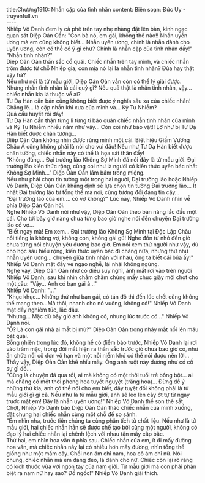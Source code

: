 title:Chương1910: Nhẫn cặp của tình nhân
content:
Biên soạn: Đức Uy - truyenfull.vn<br>----<br>Nhiếp Vô Danh đem ly cà phê trên tay nhẹ nhàng đặt lên bàn, kinh ngạc quan sát Diệp Oản Oản: "Con bà nó, em gái, không thể nào!! Nhẫn uyên ương mà em cũng không biết... Nhẫn uyên ương, chính là nhẫn dành cho uyên ương, còn có thể có ý gì chứ? Chính là nhẫn cặp của tình nhân đấy!"<br>"Nhẫn tình nhân?"<br>Diệp Oản Oản thần sắc cổ quái. Chiếc nhẫn trên tay mình, và chiếc nhẫn trộm được từ chỗ Nhiếp gia, con mịa nó lại là nhẫn tình nhân? Đùa hay thật vậy hả?<br>Nếu như nói là tử mẫu giới, Diệp Oản Oản vẫn còn có thể lý giải được. Nhưng nhẫn tình nhân là cái quỷ gì? Nếu quả thật là nhẫn tình nhân, vậy... chiếc nhẫn kia là thuộc về ai?<br>Tư Dạ Hàn căn bản cũng không biết được ý nghĩa sâu xa của chiếc nhẫn! Chẳng lẽ... là cặp nhẫn khi xưa của mình và… Kỷ Tu Nhiễm?<br>Quá cẩu huyết rồi đấy!<br>Tư Dạ Hàn cẩn thận từng li từng tí bảo quản chiếc nhẫn tình nhân của mình và Kỷ Tu Nhiễm nhiều năm như vậy… Còn coi như bảo vật!! Lỡ như bị Tư Dạ Hàn biết được chân tướng...<br>Diệp Oản Oản không nhịn được rùng mình một cái. Biệt hiệu Giấm Vương Châu Á cũng không phải là nói cho vui đâu! Nếu như Tư Dạ Hàn biết được chân tướng, chiếc nhẫn này có thể là họa sát thân đấy!<br>"Không đúng... Đại trưởng lão Không Sợ Minh đã nói đây là tử mẫu giới. Đại trưởng lão kiến thức rộng, cũng coi như là người có kiến thức uyên bác nhất Không Sợ Minh..." Diệp Oản Oản lẩm bẩm trong miệng.<br>Nếu như phải chọn tin tưởng một trong hai người, Đại trưởng lão hoặc Nhiếp Vô Danh, Diệp Oản Oản khẳng định sẽ lựa chọn tin tưởng Đại trưởng lão... Ít nhất Đại trưởng lão từ tổng thể mà nói, cũng tương đối đáng tin cậy…<br>"Đại trưởng lão của em…. có vợ không?" Lúc này, Nhiếp Vô Danh nhìn về phía Diệp Oản Oản hỏi.<br>Nghe Nhiếp Vô Danh nói như vậy, Diệp Oản Oản theo bản năng lắc đầu một cái. Cho tới bây giờ nàng chưa từng bao giờ nghe nói đến chuyện Đại trưởng lão có vợ…<br>"Biết ngay mà! Em xem… Đại trưởng lão Không Sợ Minh tại Độc Lập Châu nổi tiếng là không vợ, không con, không gái gú! Nghe đồn từ nhỏ đến giờ chưa từng nói chuyện yêu đương bao giờ. Em nói xem thứ người như vậy, dù cho học sâu hiểu rộng, kiến thức uyên bác đi chăng nữa, nhưng thứ như nhẫn uyên ương... chuyện giữa tình nhân với nhau, ông ta biết cái búa ấy!" Nhiếp Vô Danh mặt đầy vẻ ngạo nghễ, lải nhải không ngừng.<br>Nghe vậy, Diệp Oản Oản như có điều suy nghĩ, ánh mắt rơi vào trên người Nhiếp Vô Danh, sau khi nhìn chằm chằm chừng mấy chục giây mới chọt cho một câu: "Vậy... Anh có bạn gái à..."<br>Nhiếp Vô Danh: "..."<br>"Khục khục... Những thứ như bạn gái, có tán đổ thì đến lúc chết cũng không thể mang theo...Mà thôi, nhanh cho nó vuông, không có!" Nhiếp Vô Danh mặt đầy nghiêm túc, lắc đầu.<br>"Nhưng... Mặc dù bây giờ anh không có, nhưng lúc trước có..." Nhiếp Vô Danh nói.<br>"Ồ? Là con gái nhà ai mắt bị mù?" Diệp Oản Oản trong nháy mắt nổi lên máu bát quái.<br>Bỗng nhiên trong lúc đó, không hề có điềm báo trước, Nhiếp Vô Danh lại rơi vào trầm mặc, trong đôi mắt hiện ra thần sắc trước giờ chưa bao giờ có, như ẩn chứa nỗi cô đơn vô hạn và một nỗi niềm khó có thể nói được nên lời…<br>Thấy vậy, Diệp Oản Oản khẽ nhíu mày. Ông anh ruột này dường như có cố sự gì đó…<br>"Cũng là chuyện đã qua rồi, ai mà không có một thời tuổi trẻ bồng bột... ai mà chẳng có một thời phong hoa tuyết nguyệt (trăng hoa)... Đừng để ý những thứ kia, anh có thể nói cho em biết, đây tuyệt đối không phải là tử mẫu giới gì gì cả. Nếu như là tử mẫu giới, anh sẽ leo lên cây ớt tự tử ngay trước mặt em! Đây là nhẫn uyên ương!" Nhiếp Vô Danh thề son thề sắt.<br>Chợt, Nhiếp Vô Danh bảo Diệp Oản Oản tháo chiếc nhẫn của mình xuống, đặt chung hai chiếc nhẫn cùng một chỗ để so sánh.<br>"Em nhìn nha, trước tiên chúng ta cùng phân tích từ chất liệu. Nếu như là tử mẫu giới, hai chiếc nhẫn hẳn sẽ được chế tạo bởi cùng một người, không có đạo lý hai chiếc nhẫn lại chênh lệch với nhau tận mấy cấp bậc.<br>Thứ hai, em nhìn hoa văn ở phía sau. Chiếc nhẫn của em, ít đi mấy đường hoa văn, mà chiếc nhẫn này lại có nhiều hơn mấy đường, nhìn tổng thể giống như một mầm cây. Chồi non ám chỉ nam, hoa cỏ ám chỉ nữ. Nói chung, chiếc nhẫn mà em đang đeo, là dành cho nữ. Chiếc còn lại rõ ràng có kích thước vừa với ngón tay của nam giới. Tử mẫu giới mà còn phải phân biệt ra nam nữ hay sao? Đồ ngốc!" Nhiếp Vô Danh giải thích.